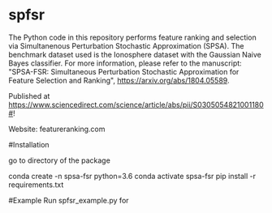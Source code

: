 # spfsr
The Python code in this repository performs feature ranking and selection via Simultanenous Perturbation Stochastic Approximation (SPSA). The benchmark dataset used is the Ionosphere dataset with the Gaussian Naive Bayes classifier. For more information, please refer to the manuscript: "SPSA-FSR: Simultaneous Perturbation Stochastic Approximation for Feature Selection and Ranking", https://arxiv.org/abs/1804.05589.

Published at https://www.sciencedirect.com/science/article/abs/pii/S0305054821001180#!

Website: featureranking.com

#Installation

go to directory of the package

conda create -n spsa-fsr python=3.6
conda activate spsa-fsr
pip install -r requirements.txt

#Example
Run spfsr_example.py for 
